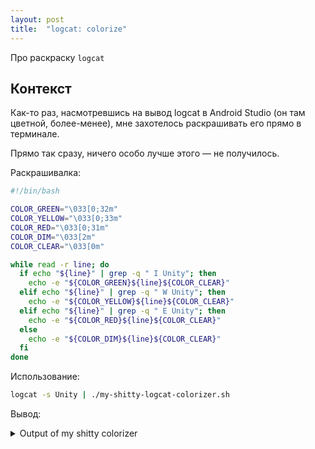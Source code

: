 ```yaml
---
layout: post
title:  "logcat: colorize"
---
```


<span class="hidden">Про раскраску <code>logcat</code></span>

## Контекст

Как-то раз, насмотревшись на вывод logcat в Android Studio (он там цветной, более-менее), мне захотелось раскрашивать его прямо в терминале.

Прямо так сразу, ничего особо лучше этого — не получилось.

Раскрашивалка:

```bash
#!/bin/bash

COLOR_GREEN="\033[0;32m"
COLOR_YELLOW="\033[0;33m"
COLOR_RED="\033[0;31m"
COLOR_DIM="\033[2m"
COLOR_CLEAR="\033[0m"

while read -r line; do
  if echo "${line}" | grep -q " I Unity"; then
    echo -e "${COLOR_GREEN}${line}${COLOR_CLEAR}"
  elif echo "${line}" | grep -q " W Unity"; then
    echo -e "${COLOR_YELLOW}${line}${COLOR_CLEAR}"
  elif echo "${line}" | grep -q " E Unity"; then
    echo -e "${COLOR_RED}${line}${COLOR_CLEAR}"
  else
    echo -e "${COLOR_DIM}${line}${COLOR_CLEAR}"
  fi
done
```

Использование:

```bash
logcat -s Unity | ./my-shitty-logcat-colorizer.sh
```

Вывод:

<details>
  <summary>Output of my shitty colorizer</summary>

  <div class="container-log-fit">
    --------- beginning of main
    <br />
    <span style="color:#0A0">10-18 00:46:36.633 23548 23614 I Unity : [2023-10-18
      05:46:36.627] UnityInitApplication
    </span>
    <br />
    <span style="color:#0A0">10-18 00:46:36.633 23548 23614 I Unity :
      [2023-10-18 05:46:36.633] ApplicationModeVR
    </span>
    <br />
    <span style="color:#0A0">10-18 00:46:36.635 23548 23614 I
      Unity : [2023-10-18 05:46:36.635] SetCurrentThreadAffinity
    </span>
    <br />
    <span style="color:#0A0">10-18 00:46:36.640
      23548 23614 I Unity : [2023-10-18 05:46:36.640] RuntimeInitialize
    </span>
    <br />
    <span style="color:#0A0">10-18
      00:46:36.689 23548 23614 I Unity : [2023-10-18 05:46:36.689] MountApk
    </span>
    <br />
    <span style="color:#0A0">10-18
      00:46:36.721 23548 23614 I Unity : [2023-10-18 05:46:36.721] MountObbs
    </span>
    <br />
    <span style="color:#0A0">10-18
      00:46:36.723 23548 23614 I Unity : [2023-10-18 05:46:36.723] MultiThreadStackTrace_Init
    </span>
    <br />
    <span
      style="color:#0A0">10-18 00:46:36.723 23548 23614 I Unity : [2023-10-18 05:46:36.723] Signal handler for capture
      multi-threads stack register success!
    </span>
    <br />
    <span style="color:#0A0">10-18 00:46:36.724 23548 23614 I Unity :
      [2023-10-18 05:46:36.724] MultiThreadStackTrace init success!
    </span>
    <br />
    <span style="color:#0A0">10-18 00:46:36.724
      23548 23614 I Unity : [2023-10-18 05:46:36.724] securitylib_Init
    </span>
    <br />
    <span style="color:#0A0">10-18
      00:46:36.731 23548 23614 I Unity : [2023-10-18 05:46:36.731] DeviceName 
      <unknown>
      </span>
      <br />
      <span
        style="color:#0A0">10-18 00:46:36.735 23548 23614 I Unity : [2023-10-18 05:46:36.735] SystemInfo CPU = ARM64 FP ASIMD
        AES, Cores = 8, Memory = 5593mb
      </span>
      <br />
      <span style="color:#0A0">10-18 00:46:36.735 23548 23614 I Unity :
        [2023-10-18 05:46:36.735] SystemInfo ARM big.LITTLE configuration: 0 big (mask: 0), 8 little (mask:
        255)
      </span>
      <br />
      <span style="color:#0A0">10-18 00:46:36.735 23548 23614 I Unity : [2023-10-18 05:46:36.735]
        ApplicationInfo com.miHoYo.GenshinImpact version 4.1.0_18054760_18121248 build
        6cd0a56d-433b-4312-b029-a27e8549f616
      </span>
      <br />
      <span style="color:#0A0">10-18 00:46:36.735 23548 23614 I Unity :
        [2023-10-18 05:46:36.735] Built from '' branch, Version '2017.4.30f1 (0)', Build type 'Release', Scripting Backend
        'il2cpp'
      </span>
      <br />
      <span style="color:#0A0">10-18 00:46:37.055 23548 23614 I Unity : [2023-10-18 05:46:37.055] Read
        and enabled 0 persistent code switches
      </span>
      <br />10-18 00:46:39.070 23548 23614 D Unity : GL_OES_EGL_image
      GL_OES_EGL_image_external GL_OES_EGL_sync GL_OES_vertex_half_float GL_OES_framebuffer_object GL_OES_rgb8_rgba8
      GL_OES_compressed_ETC1_RGB8_texture GL_AMD_compressed_ATC_texture GL_KHR_texture_compression_astc_ldr
      GL_KHR_texture_compression_astc_hdr GL_OES_texture_compression_astc GL_OES_texture_npot
      GL_EXT_texture_filter_anisotropic GL_EXT_texture_format_BGRA8888 GL_EXT_read_format_bgra GL_OES_texture_3D
      GL_EXT_color_buffer_float GL_EXT_color_buffer_half_float GL_QCOM_alpha_test GL_OES_depth24 GL_OES_packed_depth_stencil
      GL_OES_depth_texture GL_OES_depth_texture_cube_map GL_EXT_sRGB GL_OES_texture_float GL_OES_texture_float_linear
      GL_OES_texture_half_float GL_OES_texture_half_float_linear GL_EXT_texture_type_2_10_10_10_REV GL_EXT_texture_sRGB_decode
      GL_EXT_texture_format_sRGB_override GL_OES_element_index_uint GL_EXT_copy_image GL_EXT_geometry_shader
      GL_EXT_tessellation_shader GL_OES_texture_stencil8 GL_EXT_shader_io_blocks GL_OES_shader_image_atomic
      GL_OES_sample_variables GL_EXT_texture_b
      <br />10-18 00:46:39.070 23548 23614 D Unity : order_clamp
      GL_EXT_EGL_image_external_wrap_modes GL_EXT_multisampled_render_to_texture GL_EXT_multisampled_render_to_texture2
      GL_OES_shader_multisample_interpolation GL_EXT_texture_cube_map_array GL_EXT_draw_buffers_indexed GL_EXT_gpu_shader5
      GL_EXT_robustness GL_EXT_texture_buffer GL_EXT_shader_framebuffer_fetch GL_ARM_shader_framebuffer_fetch_depth_stencil
      GL_OES_texture_storage_multisample_2d_array GL_OES_sample_shading GL_OES_get_program_binary GL_EXT_debug_label
      GL_KHR_blend_equation_advanced GL_KHR_blend_equation_advanced_coherent GL_QCOM_tiled_rendering
      GL_ANDROID_extension_pack_es31a GL_EXT_primitive_bounding_box GL_OES_standard_derivatives GL_OES_vertex_array_object
      GL_EXT_disjoint_timer_query GL_KHR_debug GL_EXT_YUV_target GL_EXT_sRGB_write_control GL_EXT_texture_norm16
      GL_EXT_discard_framebuffer GL_OES_surfaceless_context GL_OVR_multiview GL_OVR_multiview2 GL_EXT_texture_sRGB_R8
      GL_KHR_no_error GL_EXT_debug_marker GL_OES_EGL_image_external_essl3 GL_OVR_multiview_multisampled_render_to_texture
      GL_E
      <br />10-18 00:46:39.070 23548 23614 D Unity : XT_buffer_storage GL_EXT_external_buffer
      GL_EXT_blit_framebuffer_params GL_EXT_clip_cull_distance GL_EXT_protected_textures
      GL_EXT_shader_non_constant_global_initializers GL_QCOM_texture_foveated GL_QCOM_texture_foveated_subsampled_layout
      GL_QCOM_shader_framebuffer_fetch_noncoherent GL_QCOM_shader_framebuffer_fetch_rate GL_EXT_memory_object
      GL_EXT_memory_object_fd GL_EXT_EGL_image_array GL_NV_shader_noperspective_interpolation
      GL_KHR_robust_buffer_access_behavior GL_EXT_EGL_image_storage GL_EXT_blend_func_extended GL_EXT_clip_control
      GL_OES_texture_view GL_EXT_fragment_invocation_density GL_QCOM_validate_shader_binary
      GL_QCOM_YUV_texture_gather
      <br />
      <br />
      <span style="color:#A00">10-18 00:46:39.074 23548 23614 E Unity : [2023-10-18
        05:46:39.074] HK4EUpload:Try to delete file
        /storage/emulated/0/Android/data/com.miHoYo.GenshinImpact/c124dfe0bc1c644acac37929fc0d8957_tmp
      </span>
      <br />
      <br />
      <span
        style="color:#A00">10-18 00:46:39.074 23548 23614 E Unity :
      </span>
      <br />
      <br />
      <span style="color:#A00">10-18
        00:46:39.074 23548 23614 E Unity : (Filename: Line: 2233)
      </span>
      <br />
      <br />
      <span style="color:#A00">10-18
        00:46:39.074 23548 23614 E Unity :
      </span>
      <br />
      <br />
      <span style="color:#A50">10-18 00:46:40.304 23548 23614 W Unity :
        [2023-10-18 05:46:40.304] Begin Compile ComputeShader:BuildHIZ.HZBBuildCS
      </span>
      <br />
      <br />
      <span
        style="color:#A50">10-18 00:46:40.304 23548 23614 W Unity :
      </span>
      <br />
      <br />
      <span style="color:#A50">10-18
        00:46:40.304 23548 23614 W Unity : (Filename: Line: 468)
      </span>
      <br />
      <br />
      <span style="color:#A50">10-18 00:46:40.304
        23548 23614 W Unity :
      </span>
      <br />
      <br />
      <span style="color:#A50">10-18 00:46:40.315 23548 23614 W Unity : [2023-10-18
        05:46:40.315] End Compile ComputeShader:BuildHIZ.HZBBuildCS
      </span>
      <br />
      <br />
      <span style="color:#A50">10-18
        00:46:40.315 23548 23614 W Unity :
      </span>
      <br />
      <br />
      <span style="color:#A50">10-18 00:46:40.315 23548 23614 W Unity :
        (Filename: Line: 500)
      </span>
      <br />
      <br />
      <span style="color:#A50">10-18 00:46:40.315 23548 23614 W Unity
        :
      </span>
      <br />
      <br />
      <span style="color:#A50">10-18 00:46:40.316 23548 23614 W Unity : [2023-10-18 05:46:40.316] Begin
        Compile ComputeShader:BuildHIZ.HZBBuildCS
      </span>
      <br />
      <br />
      <span style="color:#A50">10-18 00:46:40.316 23548 23614 W
        Unity :
      </span>
      <br />
      <br />
      <span style="color:#A50">10-18 00:46:40.316 23548 23614 W Unity : (Filename: Line:
        468)
      </span>
      <br />
      <br />
      <span style="color:#A50">10-18 00:46:40.316 23548 23614 W Unity :
      </span>
      <br />
      <br />
      <span
        style="color:#A50">10-18 00:46:40.317 23548 23614 W Unity : [2023-10-18 05:46:40.317] End Compile
        ComputeShader:BuildHIZ.HZBBuildCS
      </span>
      <br />
      <br />
      <span style="color:#A50">10-18 00:46:40.317 23548 23614 W Unity
        :
      </span>
      <br />
      <br />
      <span style="color:#A50">10-18 00:46:40.317 23548 23614 W Unity : (Filename: Line:
        500)
      </span>
      <br />
      <br />
      <span style="color:#A50">10-18 00:46:40.317 23548 23614 W Unity :
      </span>
      <br />
      <br />
      <span
        style="color:#A50">10-18 00:46:40.317 23548 23614 W Unity : [2023-10-18 05:46:40.317] Begin Compile
        ComputeShader:BuildHIZ.HZBBuildCS
      </span>
      <br />
      <br />
      <span style="color:#A50">10-18 00:46:40.317 23548 23614 W Unity
        :
      </span>
      <br />
      <br />
      <span style="color:#A50">10-18 00:46:40.317 23548 23614 W Unity : (Filename: Line:
        468)
      </span>
      <br />
      <br />
      <span style="color:#A50">10-18 00:46:40.317 23548 23614 W Unity :
      </span>
      <br />
      <br />
      <span
        style="color:#A50">10-18 00:46:40.319 23548 23614 W Unity : [2023-10-18 05:46:40.319] End Compile
        ComputeShader:BuildHIZ.HZBBuildCS
      </span>
      <br />
      <br />
      <span style="color:#A50">10-18 00:46:40.319 23548 23614 W Unity
        :
      </span>
      <br />
      <br />
      <span style="color:#A50">10-18 00:46:40.319 23548 23614 W Unity : (Filename: Line:
        500)
      </span>
      <br />
      <br />
      <span style="color:#A50">10-18 00:46:40.319 23548 23614 W Unity :
      </span>
      <br />
      <br />
      <span
        style="color:#A50">10-18 00:46:40.320 23548 23614 W Unity : [2023-10-18 05:46:40.320] Begin Compile
        ComputeShader:BuildHIZ.HZBBuildCS
      </span>
      <br />
      <br />
      <span style="color:#A50">10-18 00:46:40.320 23548 23614 W Unity
        :
      </span>
      <br />
      <br />
      <span style="color:#A50">10-18 00:46:40.320 23548 23614 W Unity : (Filename: Line:
        468)
      </span>
      <br />
      <br />
      <span style="color:#A50">10-18 00:46:40.320 23548 23614 W Unity :
      </span>
      <br />
      <br />
      <span
        style="color:#A50">10-18 00:46:40.321 23548 23614 W Unity : [2023-10-18 05:46:40.321] End Compile
        ComputeShader:BuildHIZ.HZBBuildCS
      </span>
      <br />
      <br />
      <span style="color:#A50">10-18 00:46:40.321 23548 23614 W Unity
        :
      </span>
      <br />
      <br />
      <span style="color:#A50">10-18 00:46:40.321 23548 23614 W Unity : (Filename: Line:
        500)
      </span>
      <br />
      <br />
      <span style="color:#A50">10-18 00:46:40.321 23548 23614 W Unity :
      </span>
      <br />
      <br />
      <span
        style="color:#0A0">10-18 00:46:43.508 23548 23614 I Unity : [2023-10-18 05:46:43.508] Genshin Start Log: GameManager
        Awake - NowTimeStamp:1697579203
      </span>
      <br />
      <br />
      <span style="color:#0A0">10-18 00:46:43.550 23548 23614 I Unity :
        [2023-10-18 05:46:43.549] Genshin Start Log: GameManager Start - NowTimeStamp:1697579203
      </span>
      <br />
      <br />
      <span
        style="color:#0A0">10-18 00:46:43.550 23548 23614 I Unity : [2023-10-18 05:46:43.550] Genshin Start Log: GameManager
        InitGame - NowTimeStamp:1697579203
      </span>
      <br />
      <br />
      <span style="color:#0A0">10-18 00:46:43.565 23548 23614 I Unity :
        [2023-10-18 05:46:43.565] Load DownloadPref:
        {"resStatus":[0,0],"redownloadUselessAudio":false,"redownloadUselessVideo":false}
      </span>
      <br />
      <br />
      <span
        style="color:#0A0">10-18 00:46:43.565 23548 23614 I Unity : DJMNDPNJCKD:OMMJEAGFEBP()
      </span>
      <br />
      <br />
      <span
        style="color:#0A0">10-18 00:46:43.565 23548 23614 I Unity : MoleMole.GameManager:HOOLDBCLMMF()
      </span>
      <br />
      <br />
      <span
        style="color:#0A0">10-18 00:46:43.565 23548 23614 I Unity :
      </span>
      <br />
      <br />
      <span style="color:#0A0">10-18
        00:46:43.565 23548 23614 I Unity : (Filename:
        E:/WKSPC/4.1Fix/sourceCode/artifacts/generated/Android/runtime/DebugBindings.gen.cpp Line: 64)
      </span>
      <br />
      <br />
      <span
        style="color:#0A0">10-18 00:46:43.565 23548 23614 I Unity :
      </span>
      <br />
      <br />
      <span style="color:#0A0">10-18
        00:46:43.578 23548 23614 I Unity : [2023-10-18 05:46:43.578] IsBaseResVersionHashChanged=> baseResVersionHashInPersist
        = b8ad419157e6112db0fc9fb117ef4a9f, md5 in streamingResVersion =
        b8ad419157e6112db0fc9fb117ef4a9f
      </span>
      <br />
      <br />
      <span style="color:#0A0">10-18 00:46:43.578 23548 23614 I Unity :
        MoleMole.GameManager:HOOLDBCLMMF()
      </span>
      <br />
      <br />
      <span style="color:#0A0">10-18 00:46:43.578 23548 23614 I Unity
        :
      </span>
      <br />
      <br />
      <span style="color:#0A0">10-18 00:46:43.578 23548 23614 I Unity : (Filename:
        E:/WKSPC/4.1Fix/sourceCode/artifacts/generated/Android/runtime/DebugBindings.gen.cpp Line: 64)
      </span>
      <br />
      <br />
      <span
        style="color:#0A0">10-18 00:46:43.578 23548 23614 I Unity :
      </span>
      <br />
      <br />
      <span style="color:#0A0">10-18
        00:46:44.791 23548 23614 I Unity : [2023-10-18 05:46:44.791] [MTRManager]client create sucess!
      </span>
      <br />
      <br />
      <span
        style="color:#0A0">10-18 00:46:44.791 23548 23614 I Unity : MoleMole.GameManager:AEHPIEMNCIN()
      </span>
      <br />
      <br />
      <span
        style="color:#0A0">10-18 00:46:44.791 23548 23614 I Unity : MoleMole.GameManager:HOOLDBCLMMF()
      </span>
      <br />
      <br />
      <span
        style="color:#0A0">10-18 00:46:44.791 23548 23614 I Unity :
      </span>
      <br />
      <br />
      <span style="color:#0A0">10-18
        00:46:44.791 23548 23614 I Unity : (Filename:
        E:/WKSPC/4.1Fix/sourceCode/artifacts/generated/Android/runtime/DebugBindings.gen.cpp Line: 64)
      </span>
      <br />
      <br />
      <span
        style="color:#0A0">10-18 00:46:44.791 23548 23614 I Unity :
      </span>
      <br />
      <br />
      <span style="color:#0A0">10-18
        00:46:44.826 23548 23614 I Unity : [2023-10-18 05:46:44.826] Genshin Start Log: GameManager ShowLogo -
        NowTimeStamp:1697579204
      </span>
      <br />
      <br />
      <span style="color:#0A0">10-18 00:46:44.888 23548 23614 I Unity :
        [2023-10-18 05:46:44.888] Genshin Start Log: LogoPageContext SetupView -
        NowTimeStamp:1697579204
      </span>
      <br />
      <br />
      <span style="color:#0A0">10-18 00:46:47.884 23548 23614 I Unity :
        [2023-10-18 05:46:47.884] Genshin Start Log: LogoPageContext ClosePage -
        NowTimeStamp:1697579207
      </span>
      <br />
      <br />
      <span style="color:#0A0">10-18 00:46:47.884 23548 23614 I Unity :
        [2023-10-18 05:46:47.884] Genshin Start Log: GameManager StartHome - NowTimeStamp:1697579207
      </span>
      <br />
      <br />
      <span
        style="color:#0A0">10-18 00:46:47.916 23548 23614 I Unity : [2023-10-18 05:46:47.916] Genshin Start Log: GameManager
        ChangeGameWorld Home - NowTimeStamp:1697579207
      </span>
      <br />
      <br />
      <span style="color:#0A0">10-18 00:46:47.924 23548
        23614 I Unity : [2023-10-18 05:46:47.924] Genshin Start Log: GameManager CreateNewGameWorld Home -
        NowTimeStamp:1697579207
      </span>
      <br />
      <br />
      <span style="color:#0A0">10-18 00:46:47.939 23548 23614 I Unity :
        [2023-10-18 05:46:47.939] Genshin Start Log: Home LoadScene - NowTimeStamp:1697579207
      </span>
      <br />
      <br />
      <span
        style="color:#0A0">10-18 00:46:47.961 23548 23614 I Unity : [2023-10-18 05:46:47.961] Texture streaming preload
        close!
      </span>
      <br />
      <br />
      <span style="color:#0A0">10-18 00:46:47.961 23548 23614 I Unity :
        OLHIFOGGMIM:MoveNext()
      </span>
      <br />
      <br />
      <span style="color:#0A0">10-18 00:46:47.961 23548 23614 I Unity :
        UnityEngine.SetupCoroutine:InvokeMoveNext(IEnumerator, IntPtr)
      </span>
      <br />
      <br />
      <span style="color:#0A0">10-18
        00:46:47.961 23548 23614 I Unity : UnityEngine.MonoBehaviour:StartCoroutine(IEnumerator)
      </span>
      <br />
      <br />
      <span
        style="color:#0A0">10-18 00:46:47.961 23548 23614 I Unity : JBLGLCLGBKE:CIIBFDCPMNB(IEnumerator,
        Boolean)
      </span>
      <br />
      <br />
      <span style="color:#0A0">10-18 00:46:47.961 23548 23614 I Unity :
        AEJMFLHFEPL:ILMJEICJEOM()
      </span>
      <br />
      <br />
      <span style="color:#0A0">10-18 00:46:47.961 23548 23614 I Unity :
        MoleMole.GameManager:KPHEGEBOONL(WorldType, UInt32, String, String)
      </span>
      <br />
      <br />
      <span style="color:#0A0">10-18
        00:46:47.961 23548 23614 I Unity : MoleMole.EEGFAFEFKOC:LLDKNDHIIIH()
      </span>
      <br />
      <br />
      <span style="color:#0A0">10-18
        00:46:47.961 23548 23614 I Unity : JFONKPLEEGN:Invoke()
      </span>
      <br />
      <br />
      <span style="color:#0A0">10-18 00:46:47.961
        23548 23614 I Unity : HKELOMNMLFL:Tick()
      </span>
      <br />
      <br />
      <span style="color:#0A0">10-18 00:46:47.961 23548 23614 I
        Unity : MoleMole.GameManager:ONCKPFPBFNI()
      </span>
      <br />
      <br />
      <span style="color:#0A0">10-18 00:46:47.961 23548 23614 I
        Unity : MoleMole.GameManager:Update()
      </span>
      <br />
      <br />
      <span style="color:#0A0">10-18 00:46:47.961 23548 23614 I
        Unity :
      </span>
      <br />
      <br />
      <span style="color:#0A0">10-18 00:46:47.961 23548 23614 I Unity : [ line
        273]
      </span>
      <br />
      <br />
      <span style="color:#0A0">10-18 00:46:47.961 23548 23614 I Unity : (Filename: Line:
        273)
      </span>
      <br />
      <br />
      <span style="color:#0A0">10-18 00:46:47.961 23548 23614 I Unity :
      </span>
      <br />
      <br />
      <span
        style="color:#0A0">10-18 00:46:47.961 23548 23614 I Unity : [2023-10-18 05:46:47.961] Genshin Start Log: GameManager
        FirstChangeToHomeCallback - NowTimeStamp:1697579207
      </span>
      <br />
      <br />
      <span style="color:#0A0">10-18 00:46:47.966
        23548 23614 I Unity : [2023-10-18 05:46:47.966] Texture streaming preload close!
      </span>
      <br />
      <br />
      <span
        style="color:#0A0">10-18 00:46:47.966 23548 23614 I Unity : KAEEPNKKCDK:JKANBEOJLHH()
      </span>
      <br />
      <br />
      <span
        style="color:#0A0">10-18 00:46:47.966 23548 23614 I Unity : MoleMole.GameManager:ABJOLHANEPM()
      </span>
      <br />
      <br />
      <span
        style="color:#0A0">10-18 00:46:47.966 23548 23614 I Unity : System.Action:Invoke()
      </span>
      <br />
      <br />
      <span
        style="color:#0A0">10-18 00:46:47.966 23548 23614 I Unity : MoleMole.EEGFAFEFKOC:LLDKNDHIIIH()
      </span>
      <br />
      <br />
      <span
        style="color:#0A0">10-18 00:46:47.966 23548 23614 I Unity : JFONKPLEEGN:Invoke()
      </span>
      <br />
      <br />
      <span
        style="color:#0A0">10-18 00:46:47.966 23548 23614 I Unity : HKELOMNMLFL:Tick()
      </span>
      <br />
      <br />
      <span
        style="color:#0A0">10-18 00:46:47.966 23548 23614 I Unity : MoleMole.GameManager:ONCKPFPBFNI()
      </span>
      <br />
      <br />
      <span
        style="color:#0A0">10-18 00:46:47.966 23548 23614 I Unity : MoleMole.GameManager:Update()
      </span>
      <br />
      <br />
      <span
        style="color:#0A0">10-18 00:46:47.966 23548 23614 I Unity :
      </span>
      <br />
      <br />
      <span style="color:#0A0">10-18
        00:46:47.966 23548 23614 I Unity : [ line 273]
      </span>
      <br />
      <br />
      <span style="color:#0A0">10-18 00:46:47.966 23548
        23614 I Unity : (Filename: Line: 273)
      </span>
      <br />
      <br />
      <span style="color:#0A0">10-18 00:46:47.966 23548 23614 I
        Unity :
      </span>
      <br />
      <br />
      <span style="color:#0A0">10-18 00:46:48.393 23548 23614 I Unity : [2023-10-18 05:46:48.393]
        Genshin Start Log: LoginMainPageContext SetupView - NowTimeStamp:1697579208
      </span>
      <br />
      <br />
      <span
        style="color:#0A0">10-18 00:46:49.333 23548 23614 I Unity : [2023-10-18 05:46:49.333] On Mobile Platform, FSR quality
        is fixed on FLOAT16MOBILE
      </span>
      <br />
      <br />
      <span style="color:#0A0">10-18 00:46:49.333 23548 23614 I Unity :
        UnityEngine.Rendering.PostProcessing.PostProcessLayer:OnEnable()
      </span>
      <br />
      <br />
      <span style="color:#0A0">10-18
        00:46:49.333 23548 23614 I Unity : UnityEngine.Object:Internal_CloneSingle(Object)
      </span>
      <br />
      <br />
      <span
        style="color:#0A0">10-18 00:46:49.333 23548 23614 I Unity : UnityEngine.Object:Instantiate(T)
      </span>
      <br />
      <br />
      <span
        style="color:#0A0">10-18 00:46:49.333 23548 23614 I Unity :
        MoleMole.StatExtension:Instantiate(T)
      </span>
      <br />
      <br />
      <span style="color:#0A0">10-18 00:46:49.333 23548 23614 I
        Unity : MoleMole.MonoLoginScene:Awake()
      </span>
      <br />
      <br />
      <span style="color:#0A0">10-18 00:46:49.333 23548 23614 I
        Unity : UnityEngine.Object:Instantiate(Object, Transform, Boolean)
      </span>
      <br />
      <br />
      <span style="color:#0A0">10-18
        00:46:49.333 23548 23614 I Unity : UnityEngine.Object:Instantiate(T, Transform)
      </span>
      <br />
      <br />
      <span
        style="color:#0A0">10-18 00:46:49.333 23548 23614 I Unity : MoleMole.StatExtension:Instantiate(T,
        Transform)
      </span>
      <br />
      <br />
      <span style="color:#0A0">10-18 00:46:49.333 23548 23614 I Unity :
        NKMBPJJPGEF:NLBBIPMBEAH()
      </span>
      <br />
      <br />
      <span style="color:#0A0">10-18 00:46:49.333 23548 23614 I Unity :
        NKMBPJJPGEF:SetupView()
      </span>
      <br />
      <br />
      <span style="color:#0A0">10-18 00:46:49.333 23548 23614 I Unity :
        MoleMole.BaseContext:Setup()
      </span>
      <br />
      <br />
      <span style="color:#0A0">10-18 00:46:49.333 23548 23614 I Unity :
        HLFIMACGGAA:OnLoadedView(GameObject)
      </span>
      <br />
      <br />
      <span style="color:#0A0">10-18 00:46:49.333 23548 23614 I Unity
        : System.Action`1:Invoke(T)
      </span>
      <br />
      <br />
      <span style="color:#0A0">10-18 00:46:49.333 23548 23614 I Unity :
        System.Action`1:Invoke(T)
      </span>
      <br />
      <br />
      <span style="color:#0A0">10-18 00:46:49.333 23548 23614 I Unity :
        JFNKFMBKNBE:HLNJKMGFMFM(MKNNHKMPCOG, GameObject, Action`1)
      </span>
      <br />
      <br />
      <span style="color:#0A0">10-18
        00:46:49.333 23548 23614 I Unity : JFNKFMBKNBE:OPKLNDPCFBJ(MKNNHKMPCOG, Action`1, Boolean,
        BaseContext)
      </span>
      <br />
      <br />
      <span style="color:#0A0">10-18 00:46:49.333 23548 23614 I Unity :
        GPMBIMCJPFC:LCDDBGAEMHI(BaseContext, Action`1, Boolean)
      </span>
      <br />
      <br />
      <span style="color:#0A0">10-18 00:46:49.333
        23548 23614 I Unity : HLFIMACGGAA:Init()
      </span>
      <br />
      <br />
      <span style="color:#0A0">10-18 00:46:49.333 23548 23614 I
        Unity : GPMBIMCJPFC:JMLINLCCOFM(HLFIMACGGAA, Boolean, LEHAGMFMNLH)
      </span>
      <br />
      <br />
      <span style="color:#0A0">10-18
        00:46:49.333 23548 23614 I Unity : GPMBIMCJPFC:AONNCDKCNFG(WorldType, Boolean)
      </span>
      <br />
      <br />
      <span
        style="color:#0A0">10-18 00:46:49.333 23548 23614 I Unity : OLHIFOGGMIM:MoveNext()
      </span>
      <br />
      <br />
      <span
        style="color:#0A0">10-18 00:46:49.333 23548 23614 I Unity : UnityEngine.SetupCoroutine:InvokeMoveNext(IEnumerator,
        IntPtr)
      </span>
      <br />
      <br />
      <span style="color:#0A0">10-18 00:46:49.333 23548 23614 I Unity :
      </span>
      <br />
      <br />
      <span
        style="color:#0A0">10-18 00:46:49.333 23548 23614 I Unity : (Filena
      </span>
      <br />
      <br />
      <span style="color:#A50">10-18
        00:46:49.337 23548 23614 W Unity : [2023-10-18 05:46:49.337] Checkboard Setting: None
      </span>
      <br />
      <br />
      <span
        style="color:#A50">10-18 00:46:49.337 23548 23614 W Unity : MoleMole.MonoLoginScene:Awake()
      </span>
      <br />
      <br />
      <span
        style="color:#A50">10-18 00:46:49.337 23548 23614 W Unity : UnityEngine.Object:Instantiate(Object, Transform,
        Boolean)
      </span>
      <br />
      <br />
      <span style="color:#A50">10-18 00:46:49.337 23548 23614 W Unity :
        UnityEngine.Object:Instantiate(T, Transform)
      </span>
      <br />
      <br />
      <span style="color:#A50">10-18 00:46:49.337 23548 23614
        W Unity : MoleMole.StatExtension:Instantiate(T, Transform)
      </span>
      <br />
      <br />
      <span style="color:#A50">10-18
        00:46:49.337 23548 23614 W Unity : NKMBPJJPGEF:NLBBIPMBEAH()
      </span>
      <br />
      <br />
      <span style="color:#A50">10-18
        00:46:49.337 23548 23614 W Unity : NKMBPJJPGEF:SetupView()
      </span>
      <br />
      <br />
      <span style="color:#A50">10-18
        00:46:49.337 23548 23614 W Unity : MoleMole.BaseContext:Setup()
      </span>
      <br />
      <br />
      <span style="color:#A50">10-18
        00:46:49.337 23548 23614 W Unity : HLFIMACGGAA:OnLoadedView(GameObject)
      </span>
      <br />
      <br />
      <span
        style="color:#A50">10-18 00:46:49.337 23548 23614 W Unity : System.Action`1:Invoke(T)
      </span>
      <br />
      <br />
      <span
        style="color:#A50">10-18 00:46:49.337 23548 23614 W Unity : System.Action`1:Invoke(T)
      </span>
      <br />
      <br />
      <span
        style="color:#A50">10-18 00:46:49.337 23548 23614 W Unity : JFNKFMBKNBE:HLNJKMGFMFM(MKNNHKMPCOG, GameObject,
        Action`1)
      </span>
      <br />
      <br />
      <span style="color:#A50">10-18 00:46:49.337 23548 23614 W Unity :
        JFNKFMBKNBE:OPKLNDPCFBJ(MKNNHKMPCOG, Action`1, Boolean, BaseContext)
      </span>
      <br />
      <br />
      <span style="color:#A50">10-18
        00:46:49.337 23548 23614 W Unity : GPMBIMCJPFC:LCDDBGAEMHI(BaseContext, Action`1, Boolean)
      </span>
      <br />
      <br />
      <span
        style="color:#A50">10-18 00:46:49.337 23548 23614 W Unity : HLFIMACGGAA:Init()
      </span>
      <br />
      <br />
      <span
        style="color:#A50">10-18 00:46:49.337 23548 23614 W Unity : GPMBIMCJPFC:JMLINLCCOFM(HLFIMACGGAA, Boolean,
        LEHAGMFMNLH)
      </span>
      <br />
      <br />
      <span style="color:#A50">10-18 00:46:49.337 23548 23614 W Unity :
        GPMBIMCJPFC:AONNCDKCNFG(WorldType, Boolean)
      </span>
      <br />
      <br />
      <span style="color:#A50">10-18 00:46:49.337 23548 23614
        W Unity : OLHIFOGGMIM:MoveNext()
      </span>
      <br />
      <br />
      <span style="color:#A50">10-18 00:46:49.337 23548 23614 W Unity :
        UnityEngine.SetupCoroutine:InvokeMoveNext(IEnumerator, IntPtr)
      </span>
      <br />
      <br />
      <span style="color:#A50">10-18
        00:46:49.337 23548 23614 W Unity :
      </span>
      <br />
      <br />
      <span style="color:#A50">10-18 00:46:49.337 23548 23614 W Unity :
        (Filename: E:/WKSPC/4.1Fix/sourceCode/artifacts/generated/Android/runtime/DebugBindings.gen.cpp Line:
        64)
      </span>
      <br />
      <br />
      <span style="color:#A50">10-18 00:46:49.337 23548 23614 W Unity :
      </span>
      <br />
      <br />
      <span
        style="color:#0A0">10-18 00:46:49.339 23548 23614 I Unity : [2023-10-18 05:46:49.339] On Mobile Platform, FSR quality
        is fixed on FLOAT16MOBILE
      </span>
      <br />
      <br />
      <span style="color:#0A0">10-18 00:46:49.339 23548 23614 I Unity :
        MEGHBLMAFHN:GMNJPNCOKJF(Camera, Boolean, HHBHHDMINPG, Boolean)
      </span>
      <br />
      <br />
      <span style="color:#0A0">10-18
        00:46:49.339 23548 23614 I Unity : MoleMole.MonoLoginScene:DGGPJOJAOCN(Camera)
      </span>
      <br />
      <br />
      <span
        style="color:#0A0">10-18 00:46:49.339 23548 23614 I Unity : MoleMole.MonoLoginScene:Awake()
      </span>
      <br />
      <br />
      <span
        style="color:#0A0">10-18 00:46:49.339 23548 23614 I Unity : UnityEngine.Object:Instantiate(Object, Transform,
        Boolean)
      </span>
      <br />
      <br />
      <span style="color:#0A0">10-18 00:46:49.339 23548 23614 I Unity :
        UnityEngine.Object:Instantiate(T, Transform)
      </span>
      <br />
      <br />
      <span style="color:#0A0">10-18 00:46:49.339 23548 23614
        I Unity : MoleMole.StatExtension:Instantiate(T, Transform)
      </span>
      <br />
      <br />
      <span style="color:#0A0">10-18
        00:46:49.339 23548 23614 I Unity : NKMBPJJPGEF:NLBBIPMBEAH()
      </span>
      <br />
      <br />
      <span style="color:#0A0">10-18
        00:46:49.339 23548 23614 I Unity : NKMBPJJPGEF:SetupView()
      </span>
      <br />
      <br />
      <span style="color:#0A0">10-18
        00:46:49.339 23548 23614 I Unity : MoleMole.BaseContext:Setup()
      </span>
      <br />
      <br />
      <span style="color:#0A0">10-18
        00:46:49.339 23548 23614 I Unity : HLFIMACGGAA:OnLoadedView(GameObject)
      </span>
      <br />
      <br />
      <span
        style="color:#0A0">10-18 00:46:49.339 23548 23614 I Unity : System.Action`1:Invoke(T)
      </span>
      <br />
      <br />
      <span
        style="color:#0A0">10-18 00:46:49.339 23548 23614 I Unity : System.Action`1:Invoke(T)
      </span>
      <br />
      <br />
      <span
        style="color:#0A0">10-18 00:46:49.339 23548 23614 I Unity : JFNKFMBKNBE:HLNJKMGFMFM(MKNNHKMPCOG, GameObject,
        Action`1)
      </span>
      <br />
      <br />
      <span style="color:#0A0">10-18 00:46:49.339 23548 23614 I Unity :
        JFNKFMBKNBE:OPKLNDPCFBJ(MKNNHKMPCOG, Action`1, Boolean, BaseContext)
      </span>
      <br />
      <br />
      <span style="color:#0A0">10-18
        00:46:49.339 23548 23614 I Unity : GPMBIMCJPFC:LCDDBGAEMHI(BaseContext, Action`1, Boolean)
      </span>
      <br />
      <br />
      <span
        style="color:#0A0">10-18 00:46:49.339 23548 23614 I Unity : HLFIMACGGAA:Init()
      </span>
      <br />
      <br />
      <span
        style="color:#0A0">10-18 00:46:49.339 23548 23614 I Unity : GPMBIMCJPFC:JMLINLCCOFM(HLFIMACGGAA, Boolean,
        LEHAGMFMNLH)
      </span>
      <br />
      <br />
      <span style="color:#0A0">10-18 00:46:49.339 23548 23614 I Unity :
        GPMBIMCJPFC:AONNCDKCNFG(WorldType, Boolean)
      </span>
      <br />
      <br />
      <span style="color:#0A0">10-18 00:46:49.339 23548 23614
        I Unity : OLHIFOGGMIM:MoveNext()
      </span>
      <br />
      <br />
      <span style="color:#0A0">10-18 00:46:49.339 23548 23614 I Unity :
        UnityEngine.SetupCoroutine:InvokeMoveNext(IEnumerator, IntPtr)
      </span>
      <br />
      <br />
      <span style="color:#0A0">10-18
        00:46:49.339 23548 23614 I Unity :
      </span>
      <br />
      <br />
      <span style="color:#0A0">10-18 00:46:49.339 23548 23614 I Unity :
        (Filename: E:/WKSPC/4.1Fix/sourceCode/artifacts/generated/Android/runtime/DebugBindin
      </span>
      <br />
      <br />
      <span
        style="color:#0A0">10-18 00:46:49.344 23548 23614 I Unity : [2023-10-18 05:46:49.344] Texture streaming preload
        close!
      </span>
      <br />
      <br />
      <span style="color:#0A0">10-18 00:46:49.344 23548 23614 I Unity :
        MoleMole.MonoLoginScene:Awake()
      </span>
      <br />
      <br />
      <span style="color:#0A0">10-18 00:46:49.344 23548 23614 I Unity :
        UnityEngine.Object:Instantiate(Object, Transform, Boolean)
      </span>
      <br />
      <br />
      <span style="color:#0A0">10-18
        00:46:49.344 23548 23614 I Unity : UnityEngine.Object:Instantiate(T, Transform)
      </span>
      <br />
      <br />
      <span
        style="color:#0A0">10-18 00:46:49.344 23548 23614 I Unity : MoleMole.StatExtension:Instantiate(T,
        Transform)
      </span>
      <br />
      <br />
      <span style="color:#0A0">10-18 00:46:49.344 23548 23614 I Unity :
        NKMBPJJPGEF:NLBBIPMBEAH()
      </span>
      <br />
      <br />
      <span style="color:#0A0">10-18 00:46:49.344 23548 23614 I Unity :
        NKMBPJJPGEF:SetupView()
      </span>
      <br />
      <br />
      <span style="color:#0A0">10-18 00:46:49.344 23548 23614 I Unity :
        MoleMole.BaseContext:Setup()
      </span>
      <br />
      <br />
      <span style="color:#0A0">10-18 00:46:49.344 23548 23614 I Unity :
        HLFIMACGGAA:OnLoadedView(GameObject)
      </span>
      <br />
      <br />
      <span style="color:#0A0">10-18 00:46:49.344 23548 23614 I Unity
        : System.Action`1:Invoke(T)
      </span>
      <br />
      <br />
      <span style="color:#0A0">10-18 00:46:49.344 23548 23614 I Unity :
        System.Action`1:Invoke(T)
      </span>
      <br />
      <br />
      <span style="color:#0A0">10-18 00:46:49.344 23548 23614 I Unity :
        JFNKFMBKNBE:HLNJKMGFMFM(MKNNHKMPCOG, GameObject, Action`1)
      </span>
      <br />
      <br />
      <span style="color:#0A0">10-18
        00:46:49.344 23548 23614 I Unity : JFNKFMBKNBE:OPKLNDPCFBJ(MKNNHKMPCOG, Action`1, Boolean,
        BaseContext)
      </span>
      <br />
      <br />
      <span style="color:#0A0">10-18 00:46:49.344 23548 23614 I Unity :
        GPMBIMCJPFC:LCDDBGAEMHI(BaseContext, Action`1, Boolean)
      </span>
      <br />
      <br />
      <span style="color:#0A0">10-18 00:46:49.344
        23548 23614 I Unity : HLFIMACGGAA:Init()
      </span>
      <br />
      <br />
      <span style="color:#0A0">10-18 00:46:49.344 23548 23614 I
        Unity : GPMBIMCJPFC:JMLINLCCOFM(HLFIMACGGAA, Boolean, LEHAGMFMNLH)
      </span>
      <br />
      <br />
      <span style="color:#0A0">10-18
        00:46:49.344 23548 23614 I Unity : GPMBIMCJPFC:AONNCDKCNFG(WorldType, Boolean)
      </span>
      <br />
      <br />
      <span
        style="color:#0A0">10-18 00:46:49.344 23548 23614 I Unity : OLHIFOGGMIM:MoveNext()
      </span>
      <br />
      <br />
      <span
        style="color:#0A0">10-18 00:46:49.344 23548 23614 I Unity : UnityEngine.SetupCoroutine:InvokeMoveNext(IEnumerator,
        IntPtr)
      </span>
      <br />
      <br />
      <span style="color:#0A0">10-18 00:46:49.344 23548 23614 I Unity :
      </span>
      <br />
      <br />
      <span
        style="color:#0A0">10-18 00:46:49.344 23548 23614 I Unity : [ line 273]
      </span>
      <br />
      <br />
      <span
        style="color:#0A0">10-18 00:46:49.344 23548 23614 I Unity : (Filename: Line: 273)
      </span>
      <br />
      <br />
      <span
        style="color:#0A0">10-18 00:46:49.344 23548 23614 I Unity :
      </span>
      <br />
      <br />
      <span style="color:#A50">10-18
        00:46:49.346 23548 23614 W Unity : [2023-10-18 05:46:49.346] Checkboard Setting: None
      </span>
      <br />
      <br />
      <span
        style="color:#A50">10-18 00:46:49.346 23548 23614 W Unity : MoleMole.MonoLoginScene:Awake()
      </span>
      <br />
      <br />
      <span
        style="color:#A50">10-18 00:46:49.346 23548 23614 W Unity : UnityEngine.Object:Instantiate(Object, Transform,
        Boolean)
      </span>
      <br />
      <br />
      <span style="color:#A50">10-18 00:46:49.346 23548 23614 W Unity :
        UnityEngine.Object:Instantiate(T, Transform)
      </span>
      <br />
      <br />
      <span style="color:#A50">10-18 00:46:49.346 23548 23614
        W Unity : MoleMole.StatExtension:Instantiate(T, Transform)
      </span>
      <br />
      <br />
      <span style="color:#A50">10-18
        00:46:49.346 23548 23614 W Unity : NKMBPJJPGEF:NLBBIPMBEAH()
      </span>
      <br />
      <br />
      <span style="color:#A50">10-18
        00:46:49.346 23548 23614 W Unity : NKMBPJJPGEF:SetupView()
      </span>
      <br />
      <br />
      <span style="color:#A50">10-18
        00:46:49.346 23548 23614 W Unity : MoleMole.BaseContext:Setup()
      </span>
      <br />
      <br />
      <span style="color:#A50">10-18
        00:46:49.346 23548 23614 W Unity : HLFIMACGGAA:OnLoadedView(GameObject)
      </span>
      <br />
      <br />
      <span
        style="color:#A50">10-18 00:46:49.346 23548 23614 W Unity : System.Action`1:Invoke(T)
      </span>
      <br />
      <br />
      <span
        style="color:#A50">10-18 00:46:49.346 23548 23614 W Unity : System.Action`1:Invoke(T)
      </span>
      <br />
      <br />
      <span
        style="color:#A50">10-18 00:46:49.346 23548 23614 W Unity : JFNKFMBKNBE:HLNJKMGFMFM(MKNNHKMPCOG, GameObject,
        Action`1)
      </span>
      <br />
      <br />
      <span style="color:#A50">10-18 00:46:49.346 23548 23614 W Unity :
        JFNKFMBKNBE:OPKLNDPCFBJ(MKNNHKMPCOG, Action`1, Boolean, BaseContext)
      </span>
      <br />
      <br />
      <span style="color:#A50">10-18
        00:46:49.346 23548 23614 W Unity : GPMBIMCJPFC:LCDDBGAEMHI(BaseContext, Action`1, Boolean)
      </span>
      <br />
      <br />
      <span
        style="color:#A50">10-18 00:46:49.346 23548 23614 W Unity : HLFIMACGGAA:Init()
      </span>
      <br />
      <br />
      <span
        style="color:#A50">10-18 00:46:49.346 23548 23614 W Unity : GPMBIMCJPFC:JMLINLCCOFM(HLFIMACGGAA, Boolean,
        LEHAGMFMNLH)
      </span>
      <br />
      <br />
      <span style="color:#A50">10-18 00:46:49.346 23548 23614 W Unity :
        GPMBIMCJPFC:AONNCDKCNFG(WorldType, Boolean)
      </span>
      <br />
      <br />
      <span style="color:#A50">10-18 00:46:49.346 23548 23614
        W Unity : OLHIFOGGMIM:MoveNext()
      </span>
      <br />
      <br />
      <span style="color:#A50">10-18 00:46:49.346 23548 23614 W Unity :
        UnityEngine.SetupCoroutine:InvokeMoveNext(IEnumerator, IntPtr)
      </span>
      <br />
      <br />
      <span style="color:#A50">10-18
        00:46:49.346 23548 23614 W Unity :
      </span>
      <br />
      <br />
      <span style="color:#A50">10-18 00:46:49.346 23548 23614 W Unity :
        (Filename: E:/WKSPC/4.1Fix/sourceCode/artifacts/generated/Android/runtime/DebugBindings.gen.cpp Line:
        64)
      </span>
      <br />
      <br />
      <span style="color:#A50">10-18 00:46:49.346 23548 23614 W Unity :
      </span>
      <br />
      <br />
      <span
        style="color:#0A0">10-18 00:46:49.458 23548 23614 I Unity : [2023-10-18 05:46:49.458] Genshin Start Log:
        LoginMainPageContext OnAgreement - NowTimeStamp:1697579209
      </span>
      <br />
      <br />
      <span style="color:#0A0">10-18
        00:46:49.514 23548 23614 I Unity : [2023-10-18 05:46:49.514] Genshin Start Log: LoginMainPageContext OnPreInit -
        NowTimeStamp:1697579209
      </span>
      <br />
      <br />
      <span style="color:#0A0">10-18 00:46:50.176 23548 23614 I Unity :
        [2023-10-18 05:46:50.176] Genshin Start Log: LoginMainPageContext InitServerDispatch -
        NowTimeStamp:1697579210
      </span>
      <br />
      <br />
      <span style="color:#0A0">10-18 00:46:50.176 23548 23614 I Unity :
        [2023-10-18 05:46:50.176] Genshin Start Log: NetworkManager ConnectGlobalDispatchServer 1 -
        NowTimeStamp:1697579210
      </span>
      <br />
      <br />
      <span style="color:#0A0">10-18 00:46:50.176 23548 23614 I Unity :
        [2023-10-18 05:46:50.176] Genshin Start Log: NetworkManager ConnectGlobalDispatchServer
        https://dispatchosglobal.yuanshen.com/query_region_list - NowTimeStamp:1697579210
      </span>
      <br />
      <br />
      <span
        style="color:#0A0">10-18 00:46:50.576 23548 23614 I Unity : [2023-10-18 05:46:50.576] Genshin Start Log:
        NetworkManager OnConnectGlobalDispatch - NowTimeStamp:1697579210
      </span>
      <br />
      <br />
      <span style="color:#0A0">10-18
        00:46:50.578 23548 23614 I Unity : [2023-10-18 05:46:50.578] Genshin Start Log: NetworkManager SetServerDispatchConfig
        isGlobal=True - NowTimeStamp:1697579210
      </span>
      <br />
      <br />
      <span style="color:#0A0">10-18 00:46:50.581 23548 23614 I
        Unity : [2023-10-18 05:46:50.581] Set preload tick time scale to 1.000000
      </span>
      <br />
      <br />
      <span
        style="color:#0A0">10-18 00:46:50.581 23548 23614 I Unity : CKOJLGMPICC:PAADLIHJLNL(JSONNode,
        Boolean)
      </span>
      <br />
      <br />
      <span style="color:#0A0">10-18 00:46:50.581 23548 23614 I Unity :
        LJINHHECAKE:NFJCJNGPJAC(Byte[], Byte[], CALMLBFFIMH)
      </span>
      <br />
      <br />
      <span style="color:#0A0">10-18 00:46:50.581
        23548 23614 I Unity : LJINHHECAKE:BIFMNBAPKOL(String, Action)
      </span>
      <br />
      <br />
      <span style="color:#0A0">10-18
        00:46:50.581 23548 23614 I Unity : LBPBMNIPEDJ:MoveNext()
      </span>
      <br />
      <br />
      <span style="color:#0A0">10-18
        00:46:50.581 23548 23614 I Unity : UnityEngine.SetupCoroutine:InvokeMoveNext(IEnumerator,
        IntPtr)
      </span>
      <br />
      <br />
      <span style="color:#0A0">10-18 00:46:50.581 23548 23614 I Unity :
      </span>
      <br />
      <br />
      <span
        style="color:#0A0">10-18 00:46:50.581 23548 23614 I Unity : [ line 68]
      </span>
      <br />
      <br />
      <span
        style="color:#0A0">10-18 00:46:50.581 23548 23614 I Unity : (Filename: Line: 68)
      </span>
      <br />
      <br />
      <span
        style="color:#0A0">10-18 00:46:50.581 23548 23614 I Unity :
      </span>
      <br />
      <br />
      <span style="color:#0A0">10-18
        00:46:50.582 23548 23614 I Unity : [2023-10-18 05:46:50.582] Wrote 0 persistent code switches
      </span>
      <br />
      <br />
      <span
        style="color:#0A0">10-18 00:46:50.582 23548 23614 I Unity : LJINHHECAKE:BIFMNBAPKOL(String,
        Action)
      </span>
      <br />
      <br />
      <span style="color:#0A0">10-18 00:46:50.582 23548 23614 I Unity :
        LBPBMNIPEDJ:MoveNext()
      </span>
      <br />
      <br />
      <span style="color:#0A0">10-18 00:46:50.582 23548 23614 I Unity :
        UnityEngine.SetupCoroutine:InvokeMoveNext(IEnumerator, IntPtr)
      </span>
      <br />
      <br />
      <span style="color:#0A0">10-18
        00:46:50.582 23548 23614 I Unity :
      </span>
      <br />
      <br />
      <span style="color:#0A0">10-18 00:46:50.582 23548 23614 I Unity :
        [ line 210]
      </span>
      <br />
      <br />
      <span style="color:#0A0">10-18 00:46:50.582 23548 23614 I Unity : (Filename: Line:
        210)
      </span>
      <br />
      <br />
      <span style="color:#0A0">10-18 00:46:50.582 23548 23614 I Unity :
      </span>
      <br />
      <br />
      <span
        style="color:#0A0">10-18 00:46:50.593 23548 23614 I Unity : [2023-10-18 05:46:50.593] Genshin Start Log:
        LoginMainPageContext OnGlobalDP - NowTimeStamp:1697579210
      </span>
      <br />
      <br />
      <span style="color:#0A0">10-18
        00:46:50.621 23548 23614 I Unity : [2023-10-18 05:46:50.621] Genshin Start Log: LoginMainPageContext OnLogin -
        NowTimeStamp:1697579210
      </span>
      <br />
      <br />
      <span style="color:#0A0">10-18 00:46:50.622 23548 23614 I Unity :
        [2023-10-18 05:46:50.622] Genshin Start Log: MiHoYoSDKManager SDKInit -
        NowTimeStamp:1697579210
      </span>
      <br />
      <br />
      <span style="color:#0A0">10-18 00:46:51.064 23548 23614 I Unity :
        [2023-10-18 05:46:51.064] Genshin Start Log: LoginMainPageContext OnInitResponse -
        NowTimeStamp:1697579211
      </span>
      <br />
      <br />
      <span style="color:#0A0">10-18 00:46:51.064 23548 23614 I Unity :
        [2023-10-18 05:46:51.064] Genshin Start Log: MiHoYoSDKManager SDKLogin - NowTimeStamp:1697579211
      </span>
  </div>
</details>
